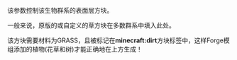 该参数控制该生物群系的表面层方块。

一般来说，原版的或自定义的草方块在多数群系中填入此处。

该方块需要材料为GRASS，且被标记在<b>minecraft:dirt</b>方块标签中，这样Forge模组添加的植物(花草和树)才能正确地在上方生成！